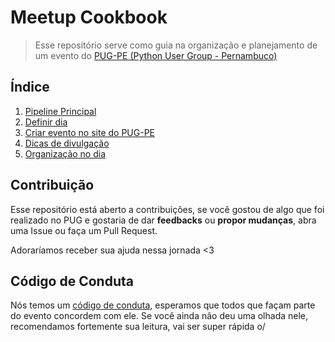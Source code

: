 # Meetup Cookbook

>Esse repositório serve como guia na organização e planejamento de um evento do [PUG-PE (Python User Group - Pernambuco)](http://pycon.pug.pe)

## Índice
 1. [Pipeline Principal](arquivos/PIPELINE.md)
 2. [Definir dia](arquivos/DEFINIR-DIA.md)
 3. [Criar evento no site do PUG-PE](arquivos/EVENTOS-PUG.md)
 4. [Dicas de divulgação](arquivos/DIVULGACAO.md)
 5. [Organização no dia](arquivos/ORGANIZACAO-DIA.md)

## Contribuição
  Esse repositório está aberto a contribuições, se você gostou de algo que foi realizado no PUG e gostaria de dar **feedbacks** ou **propor mudanças**, abra uma Issue ou faça um Pull Request.

  Adoraríamos receber sua ajuda nessa jornada <3


## Código de Conduta

Nós temos um [código de conduta](https://python.org.br/cdc/), esperamos que todos que façam parte do evento concordem com ele. Se você ainda não deu uma olhada nele, recomendamos fortemente sua leitura, vai ser super rápida o/ 
